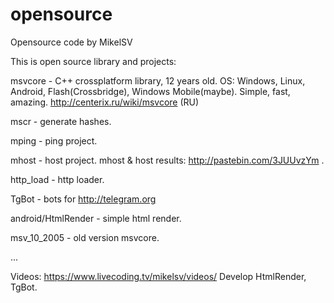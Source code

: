 # opensource
Opensource code by MikelSV

This is open source library and projects:

msvcore - C++ crossplatform library, 12 years old. OS: Windows, Linux, Android, Flash(Crossbridge), Windows Mobile(maybe). Simple, fast, amazing. http://centerix.ru/wiki/msvcore (RU)

mscr - generate hashes.

mping - ping project.

mhost - host project. mhost & host results: http://pastebin.com/3JUUvzYm .

http_load - http loader.

TgBot - bots for http://telegram.org

android/HtmlRender - simple html render.

msv_10_2005 - old version msvcore.

...



Videos: https://www.livecoding.tv/mikelsv/videos/
Develop HtmlRender, TgBot.

